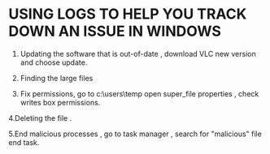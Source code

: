 # USING LOGS TO HELP YOU  TRACK DOWN AN ISSUE IN WINDOWS

1. Updating the software that is out-of-date , download VLC new version and choose update.

2. Finding the large files 

3. Fix permissions, go to c:\users\temp open super_file properties , check writes box permissions.

4.Deleting the file .

5.End malicious processes , go to task manager , search for "malicious" file end task.

